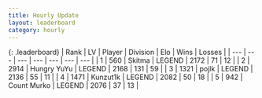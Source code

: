 ```yaml
---
title: Hourly Update
layout: leaderboard
category: hourly
---
```


{: .leaderboard}
| Rank | LV | Player | Division | Elo | Wins | Losses |
| --- | --- | --- | --- | --- | --- | --- |
| <span data-change="0">1</span> | 560 | <span title="ID: 402846">Skitma</span> | LEGEND | <span data-change="0">2172</span> | <span data-change="0">71</span> | <span data-change="0">12</span> |
| <span data-change="0">2</span> | 2914 | <span title="ID: 164871">Hungry YuYu</span> | LEGEND | <span data-change="0">2168</span> | <span data-change="0">131</span> | <span data-change="0">59</span> |
| <span data-change="0">3</span> | 1321 | <span title="ID: 4783">pojlk</span> | LEGEND | <span data-change="0">2136</span> | <span data-change="0">55</span> | <span data-change="0">11</span> |
| <span data-change="0">4</span> | 1471 | <span title="ID: 392407">Kunzut1k</span> | LEGEND | <span data-change="0">2082</span> | <span data-change="0">50</span> | <span data-change="0">18</span> |
| <span data-change="0">5</span> | 942 | <span title="ID: 498323">Count Murko</span> | LEGEND | <span data-change="0">2076</span> | <span data-change="0">37</span> | <span data-change="0">13</span> |